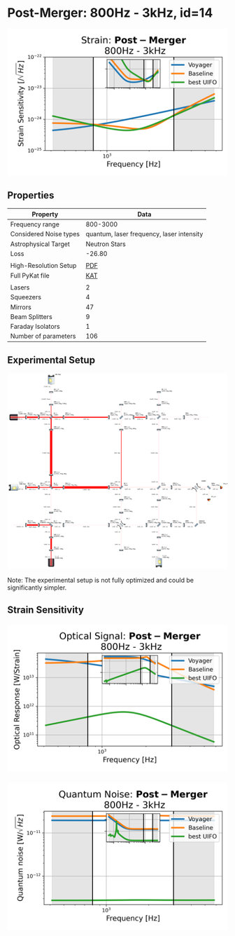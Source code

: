 # Post-Merger: 800Hz - 3kHz, id=14
<p align="center"><img src="strain.png" alt="Plot of Strain" width="666px"></p>

## Properties
| Property                              | Data                                                       |
| ------------------------------------- | ----------------------------------------------------------------- |
| Frequency range                   | 800-3000 |
| Considered Noise types                   | quantum, laser frequency, laser intensity |
| Astrophysical Target                   | Neutron Stars |
| Loss               | -26.80 |
|               |  |
| High-Resolution Setup | [PDF](setup.pdf) |
| Full PyKat file       | [KAT](CFGS_8_-26.80_106_9865629285_0_4431356507.txt) |
|               |  |
| Lasers |  2 |
| Squeezers |  4 |
| Mirrors |  47 |
| Beam Splitters |  9 |
| Faraday Isolators |  1 |
| Number of parameters  | 106 |
## Experimental Setup
<p align="center"><img src="setup.png" alt="setup" width="666px"></p>

Note: The experimental setup is not fully optimized and could be significantly simpler.

## Strain Sensitivity<p align="center"><img src="signal.png" alt="Plot of Signal" width="666px"></p>

<p align="center"><img src="noise.png" alt="Plot of Noise" width="666px"></p>

